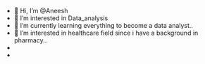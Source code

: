- 👋 Hi, I’m @Aneesh
- 👀 I’m interested in Data_analysis
- 🌱 I’m currently learning everything to become a data analyst..
- 💞️ I’m interested in healthcare field since i have a background in pharmacy..
- 
- 

<!---
Aneesh14P/Aneesh14P is a ✨ special ✨ repository because its `README.md` (this file) appears on your GitHub profile.
You can click the Preview link to take a look at your changes.
--->
